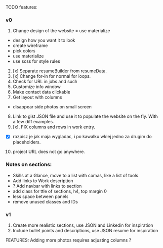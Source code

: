 TODO features:

### v0
1. Change design of the website = use materialize
  * design how you want it to look
  * create wireframe
  * pick colors
  * use materialize
  * use scss for style rules
2. [x] Separate resumeBuilder from resumeData.
3. [x] Change for-in for normal for loops.
4. Check for URL in jobs and such
5. Customize info window
6. Make contact data clickable
7. Get layout with columns
  * disappear side photos on small screen
8. Link to gist JSON file and use it to populate the website on the fly. With a few diff examples.
9. [x]. FIX columns and rows in work entry.
  * [x] rozpisz je jak maja wygladac, i po kawalku wklej jedno za drugim do placeholders.
10. project URL does not go anywhere.

### Notes on sections:
- Skills at a Glance, move to a list with comas, like a list of tools
- Add links to Work description
- ? Add navbar with links to section
- add class for ttle of sections, h4, top margin 0
- less space between panels
- remove unused classes and IDs

### v1
1. Create more realistic sections, use JSON and Linkedin for inspiration
2. Include bullet points and descriptions, use JSON resume for inspiration

FEATURES:
Adding more photos requires adjusting columns ?
